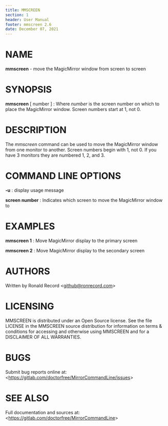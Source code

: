 ```yaml
---
title: MMSCREEN
section: 1
header: User Manual
footer: mmscreen 2.6
date: December 07, 2021
---
```

# NAME
**mmscreen** - move the MagicMirror window from screen to screen

# SYNOPSIS
**mmscreen** [ number ]
: Where *number* is the screen number on which to place the MagicMirror window. Screen numbers start at 1, not 0.

# DESCRIPTION
The *mmscreen* command can be used to move the MagicMirror window from one
monitor to another. Screen numbers begin with 1, not 0. If you have 3 monitors
they are numbered 1, 2, and 3.

# COMMAND LINE OPTIONS
**-u**
: display usage message

**screen number**
: Indicates which screen to move the MagicMirror window to

# EXAMPLES
**mmscreen 1**
: Move MagicMirror display to the primary screen

**mmscreen 2**
: Move MagicMirror display to the secondary screen

# AUTHORS
Written by Ronald Record &lt;github@ronrecord.com&gt;

# LICENSING
MMSCREEN is distributed under an Open Source license.
See the file LICENSE in the MMSCREEN source distribution
for information on terms &amp; conditions for accessing and
otherwise using MMSCREEN and for a DISCLAIMER OF ALL WARRANTIES.

# BUGS
Submit bug reports online at: &lt;https://gitlab.com/doctorfree/MirrorCommandLine/issues&gt;

# SEE ALSO
Full documentation and sources at: &lt;https://gitlab.com/doctorfree/MirrorCommandLine&gt;

